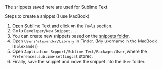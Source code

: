 The snippets saved here are used for Sublime Text.

Steps to create a snippet (I use MacBook):

1. Open Sublime Text and click on the `Tools` section.
2. Go to `Developer/New Snippet...`.
3. You can create new snippets based on the [snippets folder](https://github.com/alexander-chew/snippet/tree/main).
4. Open `Users/alexander/Library` in Finder. (My username in the MacBook is `alexander`)
5. Open `Application Support/Sublime Text/Packages/User`, where the `Preferences.sublime-settings` is stored.
6. Finally, save the snippet and move the snippet into the `User` folder.
